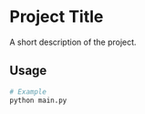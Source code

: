 # Project Title

A short description of the project.

## Usage

```bash
# Example
python main.py
```